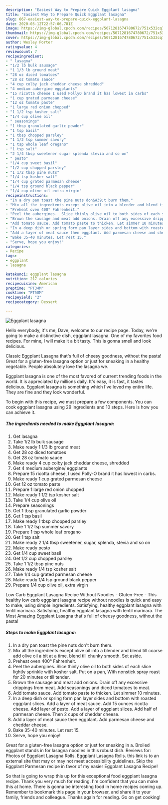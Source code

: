 ```yaml
---
description: "Easiest Way to Prepare Quick Eggplant lasagna"
title: "Easiest Way to Prepare Quick Eggplant lasagna"
slug: 667-easiest-way-to-prepare-quick-eggplant-lasagna
date: 2020-05-12T22:57:06.781Z
image: https://img-global.cpcdn.com/recipes/5071281674780672/751x532cq70/eggplant-lasagna-recipe-main-photo.jpg
thumbnail: https://img-global.cpcdn.com/recipes/5071281674780672/751x532cq70/eggplant-lasagna-recipe-main-photo.jpg
cover: https://img-global.cpcdn.com/recipes/5071281674780672/751x532cq70/eggplant-lasagna-recipe-main-photo.jpg
author: Wesley Porter
ratingvalue: 4
reviewcount: 7
recipeingredient:
- " lasagna"
- "1/2 lb bulk sausage"
- "1 1/3 lb ground meat"
- "28 oz diced tomatoes"
- "28 oz tomato sauce"
- "4 cup colby jack cheddar cheese shredded"
- "4 medium aubergine eggplants"
- "15 ricotta cheese I used PollyO brand it has lowest in carbs"
- "1 cup grated parmesan cheese"
- "12 oz tomato paste"
- "1 large red onion chopped"
- "1 1/2 tsp kosher salt"
- "1/4 cup olive oil"
- " seasonings"
- "1 tbsp granulated garlic powder"
- "1 tsp basil"
- "1 tbsp chopped parsley"
- "1 1/2 tsp summer savory"
- "1 tsp whole leaf oregano"
- "1 tsp salt"
- "2 1/4 tbsp sweetener sugar splenda stevia and so on"
- " pesto"
- "1/4 cup sweet basil"
- "1/2 cup chopped parsley"
- "1 1/2 tbsp pine nuts"
- "1/4 tsp kosher salt"
- "1/4 cup grated parmesan cheese"
- "1/4 tsp ground black pepper"
- "1/4 cup olive oil extra virgin"
recipeinstructions:
- "In a dry pan toast the pine nuts don&#39;t burn them."
- "Mix all the ingredients except olive oil into a blender and blend till coarse add olive oil a bit at a time. blend till chunky smooth. Set aside."
- "Preheat oven 400° Fahrenheit."
- "Peel the aubergines.  Slice thinly olive oil to both sides of each slice lightly sprinkle with kosher salt. Put on a pan, With nonstick spray roast for 20 minutes or till tender."
- "Brown the sausage and meat add onions. Drain off any excessive drippings from meat. Add seasonings and diced tomatoes to meat."
- "Add tomato sauce. Add tomato paste to thicken. Let simmer 10 minutes."
- "In a deep dish or spring form pan layer sides and bottom with roasted eggplant slices. Add a layer of meat sauce. Add 15 ounces ricotta cheese. Add layer of pesto. Add a layer of eggplant slices. Add half of parmesan cheese. Then 2 cups of cheddar cheese."
- "Add a layer of meat sauce then eggplant. Add parmesan cheese and cheddar cheese."
- "Bake 35-40 minutes. Let rest 15."
- "Serve, hope you enjoy!"
categories:
- Recipe
tags:
- eggplant
- lasagna

katakunci: eggplant lasagna 
nutrition: 217 calories
recipecuisine: American
preptime: "PT34M"
cooktime: "PT58M"
recipeyield: "2"
recipecategory: Dessert

---
```



![Eggplant lasagna](https://img-global.cpcdn.com/recipes/5071281674780672/751x532cq70/eggplant-lasagna-recipe-main-photo.jpg)

Hello everybody, it's me, Dave, welcome to our recipe page. Today, we're going to make a distinctive dish, eggplant lasagna. One of my favorites food recipes. For mine, I will make it a bit tasty. This is gonna smell and look delicious.

Classic Eggplant Lasagna that&#39;s full of cheesy goodness, without the pasta! Great for a gluten-free lasagna option or just for sneaking in a healthy vegetable. People absolutely love the lasagna we.

Eggplant lasagna is one of the most favored of current trending foods in the world. It is appreciated by millions daily. It's easy, it is fast, it tastes delicious. Eggplant lasagna is something which I've loved my entire life. They are fine and they look wonderful.


To begin with this recipe, we must prepare a few components. You can cook eggplant lasagna using 29 ingredients and 10 steps. Here is how you can achieve it.

<!--inarticleads1-->

##### The ingredients needed to make Eggplant lasagna:

1. Get  lasagna
1. Take 1/2 lb bulk sausage
1. Make ready 1 1/3 lb ground meat
1. Get 28 oz diced tomatoes
1. Get 28 oz tomato sauce
1. Make ready 4 cup colby jack cheddar cheese, shredded
1. Get 4 medium aubergine/ eggplants
1. Prepare 15 ricotta cheese, I used Polly-O brand it has lowest in carbs.
1. Make ready 1 cup grated parmesan cheese
1. Get 12 oz tomato paste
1. Prepare 1 large red onion chopped
1. Make ready 1 1/2 tsp kosher salt
1. Take 1/4 cup olive oil
1. Prepare  seasonings
1. Get 1 tbsp granulated garlic powder
1. Get 1 tsp basil
1. Make ready 1 tbsp chopped parsley
1. Take 1 1/2 tsp summer savory
1. Prepare 1 tsp whole leaf oregano
1. Get 1 tsp salt
1. Make ready 2 1/4 tbsp sweetener, sugar, splenda, stevia and so on
1. Make ready  pesto
1. Get 1/4 cup sweet basil
1. Get 1/2 cup chopped parsley
1. Take 1 1/2 tbsp pine nuts
1. Make ready 1/4 tsp kosher salt
1. Take 1/4 cup grated parmesan cheese
1. Make ready 1/4 tsp ground black pepper
1. Prepare 1/4 cup olive oil, extra virgin


Low Carb Eggplant Lasagna Recipe Without Noodles - Gluten-Free - This healthy low carb eggplant lasagna recipe without noodles is quick and easy to make, using simple ingredients. Satisfying, healthy eggplant lasagna with lentil marinara. Satisfying, healthy eggplant lasagna with lentil marinara. The Most Amazing Eggplant Lasagna that&#39;s full of cheesy goodness, without the pasta! 

<!--inarticleads2-->

##### Steps to make Eggplant lasagna:

1. In a dry pan toast the pine nuts don&#39;t burn them.
1. Mix all the ingredients except olive oil into a blender and blend till coarse add olive oil a bit at a time. blend till chunky smooth. Set aside.
1. Preheat oven 400° Fahrenheit.
1. Peel the aubergines.  Slice thinly olive oil to both sides of each slice lightly sprinkle with kosher salt. Put on a pan, With nonstick spray roast for 20 minutes or till tender.
1. Brown the sausage and meat add onions. Drain off any excessive drippings from meat. Add seasonings and diced tomatoes to meat.
1. Add tomato sauce. Add tomato paste to thicken. Let simmer 10 minutes.
1. In a deep dish or spring form pan layer sides and bottom with roasted eggplant slices. Add a layer of meat sauce. Add 15 ounces ricotta cheese. Add layer of pesto. Add a layer of eggplant slices. Add half of parmesan cheese. Then 2 cups of cheddar cheese.
1. Add a layer of meat sauce then eggplant. Add parmesan cheese and cheddar cheese.
1. Bake 35-40 minutes. Let rest 15.
1. Serve, hope you enjoy!


Great for a gluten-free lasagna option or just for sneaking in a. Broiled eggplant stands in for lasagna noodles in this robust dish. Reviews for: Photos of Eggplant Lasagna Rolls. Eggplant Lasagna Rolls. this link is to an external site that may or may not meet accessibility guidelines. Skip the Eggplant Parmesan recipe in favor of my easier Eggplant Lasagna Recipe! 

So that is going to wrap this up for this exceptional food eggplant lasagna recipe. Thank you very much for reading. I'm confident that you can make this at home. There is gonna be interesting food in home recipes coming up. Remember to bookmark this page in your browser, and share it to your family, friends and colleague. Thanks again for reading. Go on get cooking!
